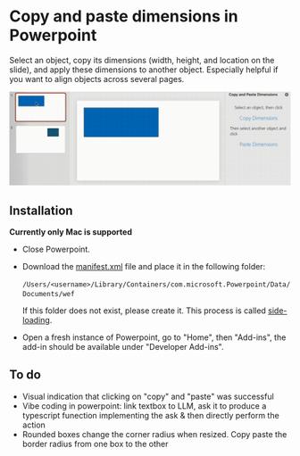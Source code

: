# Copy and paste dimensions in Powerpoint

Select an object, copy its dimensions (width, height, and location on the slide), and apply these dimensions to another object. Especially helpful if you want to align objects across several pages.


![Screen recording showing how to copy dimensions](/assets/screen-recording-copy-dimensions.gif)


## Installation

**Currently only Mac is supported**

* Close Powerpoint.

* Download the [manifest.xml](https://copy-dimensions.vercel.app/manifest.xml) file and place it in the following folder:
 
    `/Users/<username>/Library/Containers/com.microsoft.Powerpoint/Data/Documents/wef`
 
    If this folder does not exist, please create it. This process is called [side-loading](https://learn.microsoft.com/en-us/office/dev/add-ins/testing/test-debug-office-add-ins#sideload-an-office-add-in-for-testing).

* Open a fresh instance of Powerpoint, go to "Home", then "Add-ins", the add-in should be available under "Developer Add-ins".


## To do 

* Visual indication that clicking on "copy" and "paste" was successful
* Vibe coding in powerpoint: link textbox to LLM, ask it to produce a typescript funection implementing the ask & then directly perform the action
* Rounded boxes change the corner radius when resized. Copy paste the border radius from one box to the other

